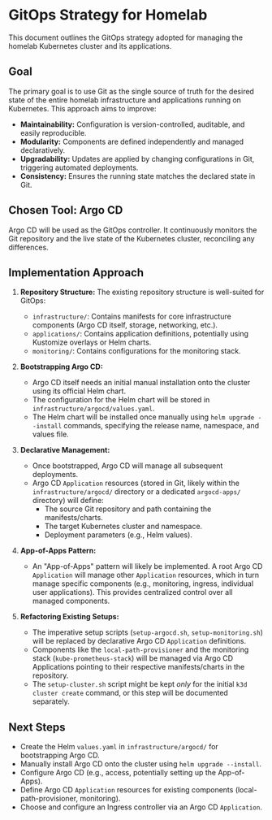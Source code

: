 # GitOps Strategy for Homelab

This document outlines the GitOps strategy adopted for managing the homelab Kubernetes cluster and its applications.

## Goal

The primary goal is to use Git as the single source of truth for the desired state of the entire homelab infrastructure and applications running on Kubernetes. This approach aims to improve:

*   **Maintainability:** Configuration is version-controlled, auditable, and easily reproducible.
*   **Modularity:** Components are defined independently and managed declaratively.
*   **Upgradability:** Updates are applied by changing configurations in Git, triggering automated deployments.
*   **Consistency:** Ensures the running state matches the declared state in Git.

## Chosen Tool: Argo CD

Argo CD will be used as the GitOps controller. It continuously monitors the Git repository and the live state of the Kubernetes cluster, reconciling any differences.

## Implementation Approach

1.  **Repository Structure:** The existing repository structure is well-suited for GitOps:
    *   `infrastructure/`: Contains manifests for core infrastructure components (Argo CD itself, storage, networking, etc.).
    *   `applications/`: Contains application definitions, potentially using Kustomize overlays or Helm charts.
    *   `monitoring/`: Contains configurations for the monitoring stack.

2.  **Bootstrapping Argo CD:**
    *   Argo CD itself needs an initial manual installation onto the cluster using its official Helm chart.
    *   The configuration for the Helm chart will be stored in `infrastructure/argocd/values.yaml`.
    *   The Helm chart will be installed once manually using `helm upgrade --install` commands, specifying the release name, namespace, and values file.

3.  **Declarative Management:**
    *   Once bootstrapped, Argo CD will manage all subsequent deployments.
    *   Argo CD `Application` resources (stored in Git, likely within the `infrastructure/argocd/` directory or a dedicated `argocd-apps/` directory) will define:
        *   The source Git repository and path containing the manifests/charts.
        *   The target Kubernetes cluster and namespace.
        *   Deployment parameters (e.g., Helm values).

4.  **App-of-Apps Pattern:**
    *   An "App-of-Apps" pattern will likely be implemented. A root Argo CD `Application` will manage other `Application` resources, which in turn manage specific components (e.g., monitoring, ingress, individual user applications). This provides centralized control over all managed components.

5.  **Refactoring Existing Setups:**
    *   The imperative setup scripts (`setup-argocd.sh`, `setup-monitoring.sh`) will be replaced by declarative Argo CD `Application` definitions.
    *   Components like the `local-path-provisioner` and the monitoring stack (`kube-prometheus-stack`) will be managed via Argo CD Applications pointing to their respective manifests/charts in the repository.
    *   The `setup-cluster.sh` script might be kept *only* for the initial `k3d cluster create` command, or this step will be documented separately.

## Next Steps

*   Create the Helm `values.yaml` in `infrastructure/argocd/` for bootstrapping Argo CD.
*   Manually install Argo CD onto the cluster using `helm upgrade --install`.
*   Configure Argo CD (e.g., access, potentially setting up the App-of-Apps).
*   Define Argo CD `Application` resources for existing components (local-path-provisioner, monitoring).
*   Choose and configure an Ingress controller via an Argo CD `Application`.
